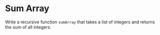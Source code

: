 # Sum Array

Write a recursive function `sumArray` that takes a list of integers and returns the sum of all integers.
